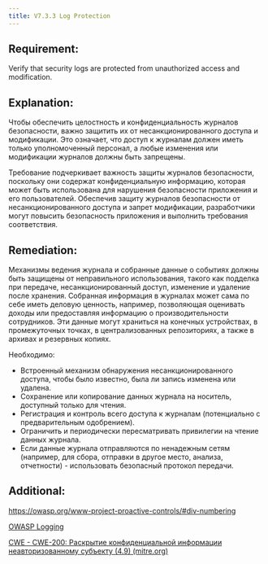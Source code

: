 ```yaml
---
title: V7.3.3 Log Protection
---
```




## Requirement:

Verify that security logs are protected from unauthorized access and modification.

## Explanation:

Чтобы обеспечить целостность и конфиденциальность журналов безопасности, важно защитить их от несанкционированного доступа и модификации. Это означает, что доступ к журналам должен иметь только уполномоченный персонал, а любые изменения или модификации журналов должны быть запрещены.

Требование подчеркивает важность защиты журналов безопасности, поскольку они содержат конфиденциальную информацию, которая может быть использована для нарушения безопасности приложения и его пользователей. Обеспечив защиту журналов безопасности от несанкционированного доступа и запрет модификации, разработчики могут повысить безопасность приложения и выполнить требования соответствия.

## Remediation:

Механизмы ведения журнала и собранные данные о событиях должны быть защищены от неправильного использования, такого как подделка при передаче, несанкционированный доступ, изменение и удаление после хранения. Собранная информация в журналах может сама по себе иметь деловую ценность, например, позволяющая оценивать доходы или предоставляя информацию о производительности сотрудников. Эти данные могут храниться на конечных устройствах, в промежуточных точках, в централизованных репозиториях, а также в архивах и резервных копиях. 

Необходимо:

- Встроенный механизм обнаружения несанкционированного доступа, чтобы было известно, была ли запись изменена или удалена.
- Сохранение или копирование данных журнала на носитель, доступный только для чтения.
- Регистрация и контроль всего доступа к журналам (потенциально с предварительным одобрением).
- Ограничить и периодически пересматривать привилегии на чтение данных журнала.
- Если данные журнала отправляются по ненадежным сетям (например, для сбора, отправки в другое место, анализа, отчетности) - использовать безопасный протокол передачи.


## Additional:

https://owasp.org/www-project-proactive-controls/#div-numbering

[OWASP Logging](https://cheatsheetseries.owasp.org/cheatsheets/Logging_Cheat_Sheet.html)

[CWE - CWE-200: Раскрытие конфиденциальной информации неавторизованному субъекту (4.9) (mitre.org)](https://cwe.mitre.org/data/definitions/200.html)




